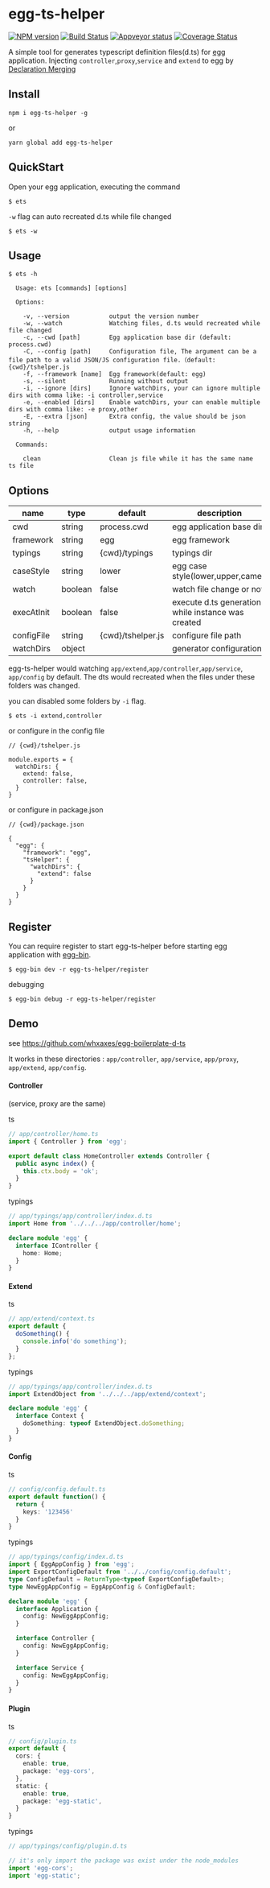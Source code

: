 # egg-ts-helper

[![NPM version][npm-image]][npm-url]
[![Build Status][travis-image]][travis-url]
[![Appveyor status][appveyor-image]][appveyor-url]
[![Coverage Status][coveralls-image]][coveralls-url]

[npm-image]: https://img.shields.io/npm/v/egg-ts-helper.svg?style=flat-square
[npm-url]: https://npmjs.org/package/egg-ts-helper
[travis-url]: https://travis-ci.org/whxaxes/egg-ts-helper
[travis-image]: http://img.shields.io/travis/whxaxes/egg-ts-helper.svg
[appveyor-url]: https://ci.appveyor.com/project/whxaxes/egg-ts-helper/branch/master
[appveyor-image]: https://ci.appveyor.com/api/projects/status/github/whxaxes/egg-ts-helper?branch=master&svg=true
[coveralls-url]: https://coveralls.io/r/whxaxes/egg-ts-helper
[coveralls-image]: https://img.shields.io/coveralls/whxaxes/egg-ts-helper.svg

A simple tool for generates typescript definition files(d.ts) for [egg](https://eggjs.org) application. Injecting `controller`,`proxy`,`service` and `extend` to egg by [Declaration Merging](https://www.typescriptlang.org/docs/handbook/declaration-merging.html)


## Install

```
npm i egg-ts-helper -g
```

or

```
yarn global add egg-ts-helper
```

## QuickStart

Open your egg application, executing the command

```
$ ets
```

`-w` flag can auto recreated d.ts while file changed

```
$ ets -w
```

## Usage

```
$ ets -h

  Usage: ets [commands] [options]

  Options:

    -v, --version           output the version number
    -w, --watch             Watching files, d.ts would recreated while file changed
    -c, --cwd [path]        Egg application base dir (default: process.cwd)
    -C, --config [path]     Configuration file, The argument can be a file path to a valid JSON/JS configuration file.（default: {cwd}/tshelper.js
    -f, --framework [name]  Egg framework(default: egg)
    -s, --silent            Running without output
    -i, --ignore [dirs]     Ignore watchDirs, your can ignore multiple dirs with comma like: -i controller,service
    -e, --enabled [dirs]    Enable watchDirs, your can enable multiple dirs with comma like: -e proxy,other
    -E, --extra [json]      Extra config, the value should be json string
    -h, --help              output usage information

  Commands:

    clean                   Clean js file while it has the same name ts file
```

## Options

| name | type | default | description |
| --- | --- | --- | --- |
| cwd | string | process.cwd | egg application base dir |
| framework | string | egg | egg framework |
| typings | string | {cwd}/typings | typings dir |
| caseStyle | string | lower | egg case style(lower,upper,camel) |
| watch | boolean | false | watch file change or not |
| execAtInit | boolean | false | execute d.ts generation while instance was created |
| configFile | string | {cwd}/tshelper.js | configure file path |
| watchDirs | object | | generator configuration |

egg-ts-helper would watching `app/extend`,`app/controller`,`app/service`, `app/config` by default. The dts would recreated when the files under these folders was changed.

you can disabled some folders by `-i` flag.

```
$ ets -i extend,controller
```

or configure in the config file

```
// {cwd}/tshelper.js

module.exports = {
  watchDirs: {
    extend: false,
    controller: false,
  }
}
```

or configure in package.json

```
// {cwd}/package.json

{
  "egg": {
    "framework": "egg",
    "tsHelper": {
      "watchDirs": {
        "extend": false
      }
    }
  }
}
```

## Register

You can require register to start egg-ts-helper before starting egg application with [egg-bin](https://github.com/eggjs/egg-bin).

```
$ egg-bin dev -r egg-ts-helper/register
```

debugging

```
$ egg-bin debug -r egg-ts-helper/register
```

## Demo

see https://github.com/whxaxes/egg-boilerplate-d-ts

It works in these directories : `app/controller`, `app/service`, `app/proxy`, `app/extend`, `app/config`.

#### Controller

(service, proxy are the same)

ts

```typescript
// app/controller/home.ts
import { Controller } from 'egg';

export default class HomeController extends Controller {
  public async index() {
    this.ctx.body = 'ok';
  }
}
```

typings

```typescript
// app/typings/app/controller/index.d.ts
import Home from '../../../app/controller/home';

declare module 'egg' {
  interface IController {
    home: Home;
  }
}
```

#### Extend

ts

```typescript
// app/extend/context.ts
export default {
  doSomething() {
    console.info('do something');
  }
};
```

typings

```typescript
// app/typings/app/controller/index.d.ts
import ExtendObject from '../../../app/extend/context';

declare module 'egg' {
  interface Context {
    doSomething: typeof ExtendObject.doSomething;
  }
}
```

#### Config

ts

```typescript
// config/config.default.ts
export default function() {
  return {
    keys: '123456'
  }
}
```

typings

```typescript
// app/typings/config/index.d.ts
import { EggAppConfig } from 'egg';
import ExportConfigDefault from '../../config/config.default';
type ConfigDefault = ReturnType<typeof ExportConfigDefault>;
type NewEggAppConfig = EggAppConfig & ConfigDefault;

declare module 'egg' {
  interface Application {
    config: NewEggAppConfig;
  }

  interface Controller {
    config: NewEggAppConfig;
  }

  interface Service {
    config: NewEggAppConfig;
  }
}
```

#### Plugin

ts

```typescript
// config/plugin.ts
export default {
  cors: {
    enable: true,
    package: 'egg-cors',
  },
  static: {
    enable: true,
    package: 'egg-static',
  }
}
```

typings

```typescript
// app/typings/config/plugin.d.ts

// it's only import the package was exist under the node_modules
import 'egg-cors';
import 'egg-static';
```

